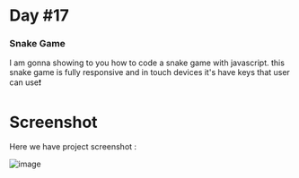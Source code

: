 # Day #17

### Snake Game
I am gonna showing to you how to code a snake game with javascript. this snake game is fully responsive and in touch devices it's have keys that user can use❗️

# Screenshot
Here we have project screenshot :

![image](https://github.com/SelcukOzbilgi/100-days-of-javascript/assets/139876996/b7c3d10c-6187-4a0d-8a05-46490c47830d)

